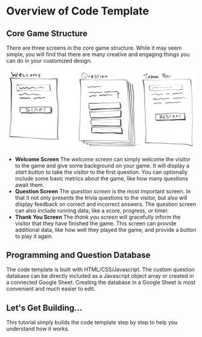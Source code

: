 # Overview of Code Template

## Core Game Structure

There are three screens in the core game structure. While it may seem simple, you will find that there are many creative and engaging things you can do in your customized design.

![](../.gitbook/assets/screens%20%282%29.png)

* **Welcome Screen** The _welcome screen_ can simply welcome the visitor to the game and give some background on your game. It will display a _start button_ to take the visitor to the first question. You can optionally include some basic metrics about the game, like how many questions await them.
* **Question Screen** The _question screen_ is the most important screen. In that it not only presents the trivia questions to the visitor, but also will display feedback on correct and incorrect answers. The question screen can also include running data; like a score, progress, or timer.
* **Thank You Screen** The _thank you screen_ will gracefully inform the visitor that they have finished the game. This screen can provide additional data, like how well they played the game, and provide a button to play it again. 

## Programming and Question Database

The code template is built with HTML/CSS/Javascript. The custom question database can be directly included as a Javascript object array or created in a connected Google Sheet. Creating the database in a Google Sheet is most convenient and much easier to edit.

## Let's Get Building...

This tutorial simply builds the code template step by step to help you understand how it works.

